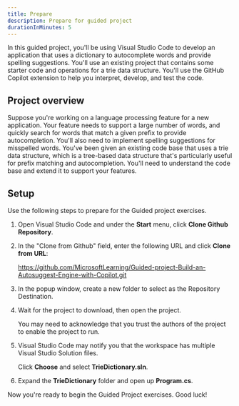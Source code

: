 ```yaml
---
title: Prepare
description: Prepare for guided project
durationInMinutes: 5
---
```


In this guided project, you'll be using Visual Studio Code to develop an application that uses a dictionary to autocomplete words and provide spelling suggestions. You'll use an existing project that contains some starter code and operations for a trie data structure. You'll use the GitHub Copilot extension to help you interpret, develop, and test the code.

## Project overview

Suppose you're working on a language processing feature for a new application. Your feature needs to support a large number of words, and quickly search for words that match a given prefix to provide autocompletion. You'll also need to implement spelling suggestions for misspelled words. You've been given an existing code base that uses a trie data structure, which is a tree-based data structure that's particularly useful for prefix matching and autocompletion. You'll need to understand the code base and extend it to support your features.

## Setup

Use the following steps to prepare for the Guided project exercises.

1. Open Visual Studio Code and under the **Start** menu, click **Clone Github Repository**.

1. In the "Clone from Github" field, enter the following URL and click **Clone from URL**:

    https://github.com/MicrosoftLearning/Guided-project-Build-an-Autosuggest-Engine-with-Copilot.git

1. In the popup window, create a new folder to select as the Repository Destination.

1. Wait for the project to download, then open the project.

    You may need to acknowledge that you trust the authors of the project to enable the project to run.

1. Visual Studio Code may notify you that the workspace has multiple Visual Studio Solution files. 

    Click **Choose** and select **TrieDictionary.sln**.

1. Expand the **TrieDictionary** folder and open up **Program.cs**.

Now you're ready to begin the Guided Project exercises. Good luck!
